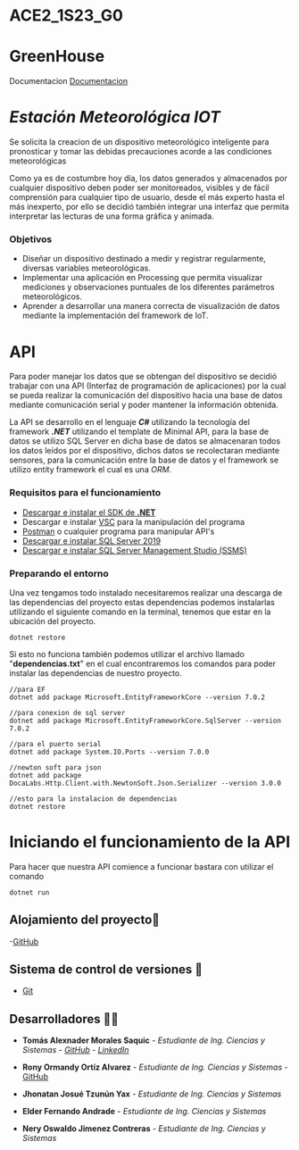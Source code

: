 # ACE2_1S23_G0
# GreenHouse
Documentacion
[Documentacion](https://ormandy.notion.site/Greenhouse-Smart-Connected-Design-Framework-cd02a5eb2fff45919f21edf7ea81a5ce)

# _Estación Meteorológica IOT_ 
Se solicita la creacion de un dispositivo meteorológico inteligente para pronosticar y tomar las debidas precauciones acorde a las condiciones meteorológicas

Como ya es de costumbre hoy día, los datos generados y almacenados por cualquier dispositivo deben poder ser monitoreados, visibles y de fácil comprensión para cualquier tipo de usuario, desde el más experto hasta el más inexperto, por ello se decidió también integrar una interfaz que permita interpretar las lecturas de una forma gráfica y animada.

### Objetivos
- Diseñar un dispositivo destinado a medir y registrar regularmente, diversas variables meteorológicas.
- Implementar una aplicación en Processing que permita visualizar mediciones y observaciones puntuales de los diferentes parámetros meteorológicos.
- Aprender a desarrollar una manera correcta de visualización de datos mediante la implementación del framework de IoT.


# API

Para poder manejar los datos que se obtengan del dispositivo se decidió trabajar con una API (Interfaz de programación de aplicaciones) por la cual se pueda realizar la comunicación del dispositivo hacia una base de datos mediante comunicación serial y poder mantener la información obtenida.

La API se desarrollo en el lenguaje **_C#_** utilizando la tecnología del framework **_.NET_** utilizando el template de Minimal API, para la base de datos se utilizo SQL Server en dicha base de datos se almacenaran todos los datos leídos por el dispositivo, dichos datos se recolectaran mediante sensores, para la comunicación entre la base de datos y el framework se utilizo entity framework el cual es una _ORM_.

### Requisitos para el funcionamiento 
- [Descargar e instalar el SDK de **.NET**](https://dotnet.microsoft.com/es-es/download)
- Descargar e instalar [VSC](https://code.visualstudio.com/download) para la manipulación del programa
- [Postman](https://www.postman.com/downloads/) o cualquier programa para manipular API's
- [Descargar e instalar SQL Server 2019](https://www.visual-expert.com/ES/visual-expert-blog/posts-2020/guia-instalacion-sql-server-2019-visual-expert.html)
- [Descargar e instalar SQL Server Management Studio (SSMS)](https://learn.microsoft.com/es-es/sql/ssms/download-sql-server-management-studio-ssms?view=sql-server-ver16) 

### Preparando el entorno
Una vez tengamos todo instalado necesitaremos realizar una descarga de las dependencias del proyecto estas dependencias podemos instalarlas utilizando el siguiente comando en la terminal, tenemos que estar en la ubicación del proyecto.
``` 
dotnet restore
```
Si esto no funciona también podemos utilizar el archivo llamado "**dependencias.txt**" en el cual encontraremos los comandos para poder instalar las dependencias de nuestro proyecto.
```
//para EF
dotnet add package Microsoft.EntityFrameworkCore --version 7.0.2

//para conexion de sql server
dotnet add package Microsoft.EntityFrameworkCore.SqlServer --version 7.0.2

//para el puerto serial
dotnet add package System.IO.Ports --version 7.0.0

//newton soft para json
dotnet add package DocaLabs.Http.Client.with.NewtonSoft.Json.Serializer --version 3.0.0

//esto para la instalacion de dependencias
dotnet restore
```
# Iniciando el funcionamiento de la API
Para hacer que nuestra API comience a funcionar bastara con utilizar el comando
```
dotnet run
```
## Alojamiento del proyecto📌
-[GitHub](https://github.com)

## Sistema de control de versiones 📌
- [Git](https://git-scm.com)

## Desarrolladores 🧑‍💻
* **Tomás Alexnader Morales Saquic** - *Estudiante de Ing. Ciencias y Sistemas* - [*GitHub*](https://github.com/AlejoMora991014) - [*LinkedIn*](https://www.linkedin.com/in/tomas-morales-saquic-1431ba22b/)

* **Rony Ormandy Ortíz Alvarez** - *Estudiante de Ing. Ciencias y Sistemas* - [GitHub](https://github.com/OrmandyRony)
* **Jhonatan Josué Tzunún Yax** - *Estudiante de Ing. Ciencias y Sistemas*
* **Elder Fernando Andrade** - *Estudiante de Ing. Ciencias y Sistemas*
* **Nery Oswaldo Jimenez Contreras** - *Estudiante de Ing. Ciencias y Sistemas*
